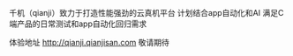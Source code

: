千机（qianji）致力于打造性能强劲的云真机平台
计划结合app自动化和AI 满足C端产品的日常测试和app自动化回归需求

体验地址 http://qianji.qianjisan.com
敬请期待
